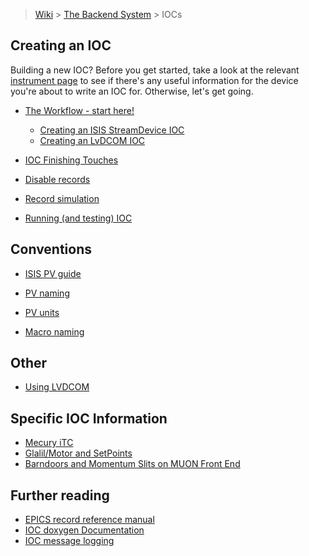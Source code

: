 > [Wiki](Home) > [The Backend System](The-Backend-System) > IOCs

## Creating an IOC ##
Building a new IOC? Before you get started, take a look at the relevant [instrument page](https://github.com/ISISComputingGroup/IBEX/wiki) to see if there's any useful information for the device you're about to write an IOC for. Otherwise, let's get going.

* [The Workflow - start here!](Creating-an-IOC-Workflow)

    * [Creating an ISIS StreamDevice IOC](Creating-an-ISIS-StreamDevice-IOC)
    * [Creating an LvDCOM IOC](Creating-IOC-wrapper-VI)
* [IOC Finishing Touches](IOC-Finishing-Touches)

* [Disable records](Disable-records)

* [Record simulation](Record-Simulation)

* [Running (and testing) IOC](Running-IOCs)
## Conventions ##

* [ISIS PV guide](ISIS-PV-Guide)

* [PV naming](PV-Naming)

* [PV units](PV-Units)

* [Macro naming](Macro-Naming)

## Other

* [Using LVDCOM](Using-LVDCOM)

## Specific IOC Information

* [Mecury iTC](MercuryiTC)
* [Glalil/Motor and SetPoints](Motor-Galil-SetPoints)
* [Barndoors and Momentum Slits on MUON Front End](Barndoors-and-Momentum-Slits-on-MUON-Front-End)

## Further reading ##

* [EPICS record reference manual](http://www.aps.anl.gov/epics/EpicsDocumentation/AppDevManuals/RecordRef/Recordref-1.html)
* [IOC doxygen Documentation](http://epics.isis.rl.ac.uk/doxygen/main/)
* [IOC message logging](Ioc-message-logging)